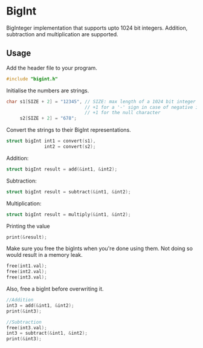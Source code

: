 # BigInt
BigInteger implementation that supports upto 1024 bit integers. Addition, subtraction and multiplication are supported.

## Usage
Add the header file to your program.
```c
#include "bigint.h"
```

Initialise the numbers are strings.
```c
char s1[SIZE + 2] = "12345", // SIZE: max length of a 1024 bit integer
                             // +1 for a '-' sign in case of negative integers
                             // +1 for the null character
     s2[SIZE + 2] = "678";
```

Convert the strings to their BigInt representations.
```c
struct bigInt int1 = convert(s1),
              int2 = convert(s2);
```

Addition:
```c
struct bigInt result = add(&int1, &int2);
```

Subtraction:
```c
struct bigInt result = subtract(&int1, &int2);
```

Multiplication:
```c
struct bigInt result = multiply(&int1, &int2);
```

Printing the value
```c
print(&result);
```

Make sure you free the bigInts when you're done using them.
Not doing so would result in a memory leak.

```c
free(int1.val);
free(int2.val);
free(int3.val);
```

Also, free a bigInt before overwriting it.
```c
//Addition
int3 = add(&int1, &int2);
print(&int3);

//Subtraction
free(int3.val);
int3 = subtract(&int1, &int2);
print(&int3);
```

